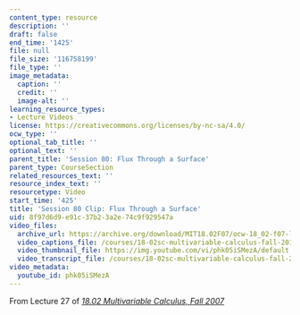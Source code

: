 ```yaml
---
content_type: resource
description: ''
draft: false
end_time: '1425'
file: null
file_size: '116758199'
file_type: ''
image_metadata:
  caption: ''
  credit: ''
  image-alt: ''
learning_resource_types:
- Lecture Videos
license: https://creativecommons.org/licenses/by-nc-sa/4.0/
ocw_type: ''
optional_tab_title: ''
optional_text: ''
parent_title: 'Session 80: Flux Through a Surface'
parent_type: CourseSection
related_resources_text: ''
resource_index_text: ''
resourcetype: Video
start_time: '425'
title: 'Session 80 Clip: Flux Through a Surface'
uid: 8f97d6d9-e91c-37b2-3a2e-74c9f929547a
video_files:
  archive_url: https://archive.org/download/MIT18.02F07/ocw-18_02-f07-lec27_300k.mp4
  video_captions_file: /courses/18-02sc-multivariable-calculus-fall-2010/phk05iSMezA_captions.vtt
  video_thumbnail_file: https://img.youtube.com/vi/phk05iSMezA/default.jpg
  video_transcript_file: /courses/18-02sc-multivariable-calculus-fall-2010/phk05iSMezA_transcript.pdf
video_metadata:
  youtube_id: phk05iSMezA
---
```

From Lecture 27 of [_18.02 Multivariable Calculus, Fall 2007_](/courses/18-02-multivariable-calculus-fall-2007/video_galleries/video-lectures)